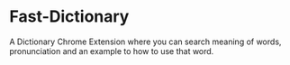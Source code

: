 # Fast-Dictionary
A Dictionary Chrome Extension where you can search meaning of words, pronunciation and an example to how to use that word.
